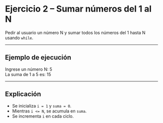 # Ejercicio 2 – Sumar números del 1 al N

Pedir al usuario un número N y sumar todos los números del 1 hasta N usando `while`.

---

## Ejemplo de ejecución
Ingrese un número N: 5  
La suma de 1 a 5 es: 15  

---

##  Explicación
- Se inicializa `i = 1` y `suma = 0`.  
- Mientras `i <= N`, se acumula en `suma`.  
- Se incrementa `i` en cada ciclo.  
